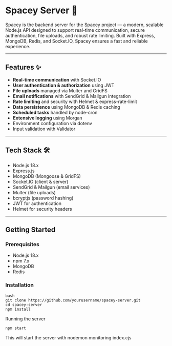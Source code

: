 # Spacey Server 🚀

Spacey is the backend server for the Spacey project — a modern, scalable Node.js API designed to support real-time communication, secure authentication, file uploads, and robust rate limiting. Built with Express, MongoDB, Redis, and Socket.IO, Spacey ensures a fast and reliable experience.

---

## Features ✨

- **Real-time communication** with Socket.IO  
- **User authentication & authorization** using JWT  
- **File uploads** managed via Multer and GridFS  
- **Email notifications** with SendGrid & Mailgun integration  
- **Rate limiting** and security with Helmet & express-rate-limit  
- **Data persistence** using MongoDB & Redis caching  
- **Scheduled tasks** handled by node-cron  
- **Extensive logging** using Morgan  
- Environment configuration via dotenv  
- Input validation with Validator  

---

## Tech Stack 🛠️

- Node.js 18.x  
- Express.js  
- MongoDB (Mongoose & GridFS)  
- Socket.IO (client & server)  
- SendGrid & Mailgun (email services)  
- Multer (file uploads)  
- bcryptjs (password hashing)  
- JWT for authentication  
- Helmet for security headers  

---

## Getting Started

### Prerequisites

- Node.js 18.x  
- npm 7.x  
- MongoDB  
- Redis  

### Installation

```
bash
git clone https://github.com/yourusername/spacey-server.git
cd spacey-server
npm install
```

Running the server
```
npm start
```
This will start the server with nodemon monitoring index.cjs
